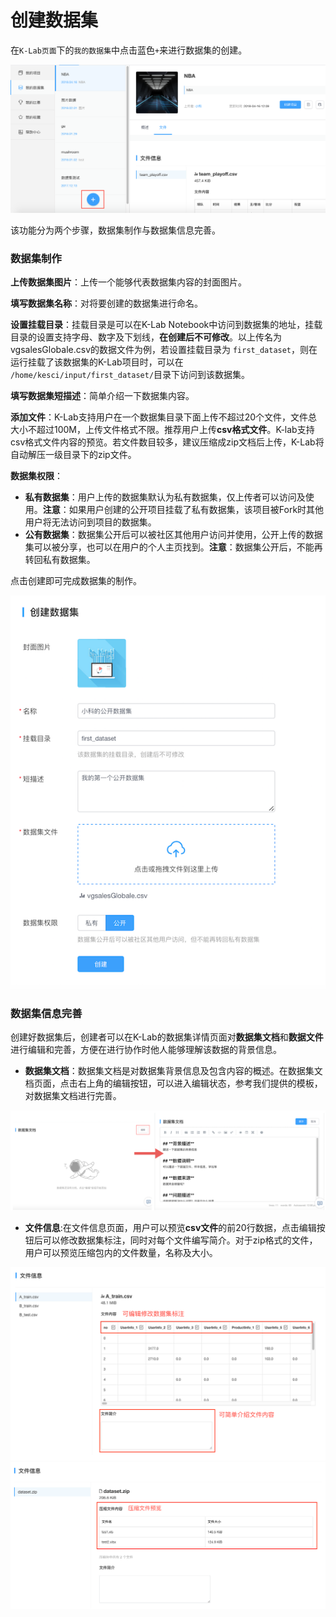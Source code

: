 # 创建数据集

在`K-Lab页面`下的`我的数据集`中点击蓝色`+`来进行数据集的创建。

![image description](/image/社区-创建数据集.png)

该功能分为两个步骤，数据集制作与数据集信息完善。
### 数据集制作
**上传数据集图片**：上传一个能够代表数据集内容的封面图片。

**填写数据集名称**：对将要创建的数据集进行命名。

**设置挂载目录**：挂载目录是可以在K-Lab Notebook中访问到数据集的地址，挂载目录的设置支持字母、数字及下划线，**在创建后不可修改**。以上传名为vgsalesGlobale.csv的数据文件为例，若设置挂载目录为 `first_dataset`，则在运行挂载了该数据集的K-Lab项目时，可以在 `/home/kesci/input/first_dataset/`目录下访问到该数据集。

**填写数据集短描述**：简单介绍一下数据集内容。

**添加文件**：K-Lab支持用户在一个数据集目录下面上传不超过20个文件，文件总大小不超过100M，上传文件格式不限。推荐用户上传**csv格式文件**。K-lab支持csv格式文件内容的预览。若文件数目较多，建议压缩成zip文档后上传，K-Lab将自动解压一级目录下的zip文件。

**数据集权限**：
* **私有数据集**：用户上传的数据集默认为私有数据集，仅上传者可以访问及使用。**注意**：如果用户创建的公开项目挂载了私有数据集，该项目被Fork时其他用户将无法访问到项目的数据集。
* **公有数据集**：数据集公开后可以被社区其他用户访问并使用，公开上传的数据集可以被分享，也可以在用户的个人主页找到。**注意**：数据集公开后，不能再转回私有数据集。

点击创建即可完成数据集的制作。

![image description](/image/创建数据集.png)

### 数据集信息完善
创建好数据集后，创建者可以在K-Lab的数据集详情页面对**数据集文档**和**数据文件**进行编辑和完善，方便在进行协作时他人能够理解该数据的背景信息。
* **数据集文档**：数据集文档是对数据集背景信息及包含内容的概述。在数据集文档页面，点击右上角的编辑按钮，可以进入编辑状态，参考我们提供的模板，对数据集文档进行完善。

![image description](/image/数据集文档.png)

* **文件信息**:在文件信息页面，用户可以预览**csv文件**的前20行数据，点击编辑按钮后可以修改数据集标注，同时对每个文件编写简介。对于zip格式的文件，用户可以预览压缩包内的文件数量，名称及大小。

![image description](/image/dataset-file-info.png)
![image description](/image/dataset-zip-file.png)
